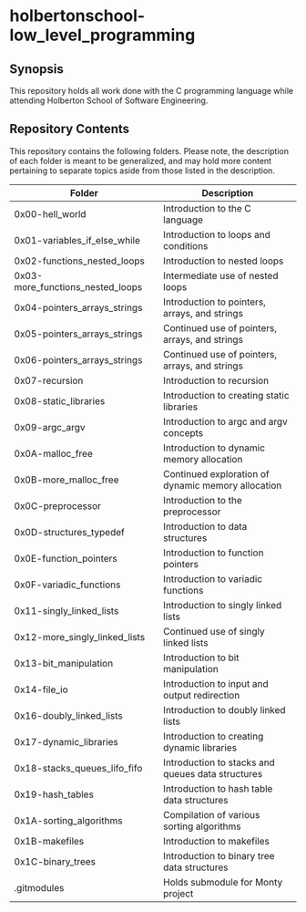 # holbertonschool-low_level_programming

## Synopsis
This repository holds all work done with the C programming language while attending Holberton School of Software Engineering.

## Repository Contents
This repository contains the following folders. Please note, the description of each folder is meant to be generalized, and may hold more content pertaining to separate topics aside from those listed in the description. 

| **Folder** | **Description** |
| -------- | --------------- |
| 0x00-hell_world | Introduction to the C language |
| 0x01-variables_if_else_while | Introduction to loops and conditions |
| 0x02-functions_nested_loops | Introduction to nested loops |
| 0x03-more_functions_nested_loops | Intermediate use of nested loops |
| 0x04-pointers_arrays_strings | Introduction to pointers, arrays, and strings |
| 0x05-pointers_arrays_strings | Continued use of pointers, arrays, and strings |
| 0x06-pointers_arrays_strings | Continued use of pointers, arrays, and strings |
| 0x07-recursion | Introduction to recursion |
| 0x08-static_libraries | Introduction to creating static libraries |
| 0x09-argc_argv | Introduction to argc and argv concepts |
| 0x0A-malloc_free | Introduction to dynamic memory allocation |
| 0x0B-more_malloc_free | Continued exploration of dynamic memory allocation |
| 0x0C-preprocessor | Introduction to the preprocessor |
| 0x0D-structures_typedef | Introduction to data structures |
| 0x0E-function_pointers | Introduction to function pointers |
| 0x0F-variadic_functions | Introduction to variadic functions |
| 0x11-singly_linked_lists | Introduction to singly linked lists |
| 0x12-more_singly_linked_lists | Continued use of singly linked lists |
| 0x13-bit_manipulation | Introduction to bit manipulation |
| 0x14-file_io | Introduction to input and output redirection |
| 0x16-doubly_linked_lists | Introduction to doubly linked lists |
| 0x17-dynamic_libraries | Introduction to creating dynamic libraries |
| 0x18-stacks_queues_lifo_fifo | Introduction to stacks and queues data structures |
| 0x19-hash_tables | Introduction to hash table data structures |
| 0x1A-sorting_algorithms | Compilation of various sorting algorithms |
| 0x1B-makefiles | Introduction to makefiles |
| 0x1C-binary_trees | Introduction to binary tree data structures |
| .gitmodules | Holds submodule for Monty project |
